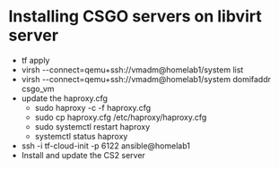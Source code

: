 # Installing CSGO servers on libvirt server

* tf apply
* virsh --connect=qemu+ssh://vmadm@homelab1/system list
* virsh --connect=qemu+ssh://vmadm@homelab1/system domifaddr csgo_vm
* update the haproxy.cfg
  * sudo haproxy -c -f haproxy.cfg
  * sudo cp haproxy.cfg /etc/haproxy/haproxy.cfg
  * sudo systemctl restart haproxy
  * systemctl status haproxy
* ssh -i tf-cloud-init -p 6122 ansible@homelab1
* Install and update the CS2 server
